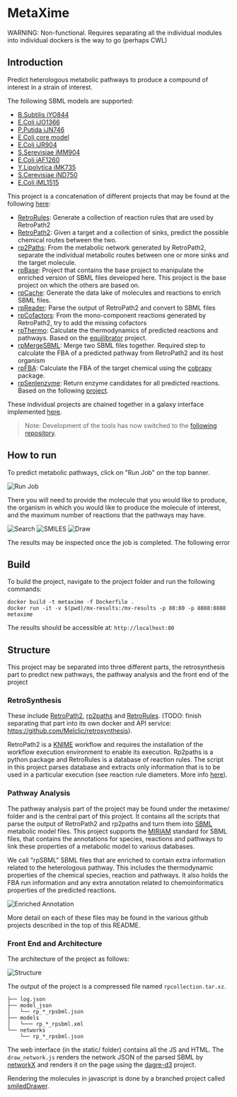 # MetaXime

WARNING: Non-functional. Requires separating all the individual modules into individual dockers is the way to go (perhaps CWL)

## Introduction

Predict heterologous metabolic pathways to produce a compound of interest in a strain of interest. 

The following SBML models are supported:

* [B.Subtilis iYO844](http://bigg.ucsd.edu/models/iYO844)
* [E.Coli iJO1366](http://bigg.ucsd.edu/models/iJO1366)
* [P.Putida iJN746](http://bigg.ucsd.edu/models/iJN746)
* [E.Coli core model](http://bigg.ucsd.edu/models/e_coli_core)
* [E.Coli iJR904](http://bigg.ucsd.edu/models/iJR904)
* [S.Serevisiae iMM904](http://bigg.ucsd.edu/models/iMM904)
* [E.Coli iAF1260](http://bigg.ucsd.edu/models/iAF1260)
* [Y.Lipolytica iMK735](https://www.ebi.ac.uk/biomodels/MODEL1510060001)
* [S.Cerevisiae iND750](http://bigg.ucsd.edu/models/iND750)
* [E.Coli iML1515](http://bigg.ucsd.edu/models/iML1515)

This project is a concatenation of different projects that may be found at the following [here](https://github.com/galaxy-synbiocad):

* [RetroRules](https://github.com/galaxy-synbiocad/RetroRules): Generate a collection of reaction rules that are used by RetroPath2
* [RetroPath2](https://github.com/galaxy-synbiocad/RetroPath2): Given a target and a collection of sinks, predict the possible chemical routes between the two.
* [rp2Paths](https://github.com/galaxy-synbiocad/rp2paths): From the metabolic network generated by RetroPath2, separate the individual metabolic routes between one or more sinks and the target molecule.
* [rpBase](https://github.com/galaxy-synbiocad/rpBase): Project that contains the base project to manipulate the enriched version of SBML files developed here. This project is the base project on which the others are based on.
* [rpCache](https://github.com/galaxy-synbiocad/rpCache): Generate the data lake of molecules and reactions to enrich SBML files.
* [rpReader](https://github.com/galaxy-synbiocad/rpReader): Parse the output of RetroPath2 and convert to SBML files
* [rpCofactors](https://github.com/galaxy-synbiocad/rpCofactors): From the mono-component reactions generated by RetroPath2, try to add the missing cofactors
* [rpThermo](https://github.com/galaxy-synbiocad/rpThermo): Calculate the thermodynamics of predicted reactions and pathways. Based on the [equilibrator](https://equilibrator.weizmann.ac.il/) project.
* [rpMergeSBML](https://github.com/galaxy-synbiocad/rpMergeSBML): Merge two SBML files together. Required step to calculate the FBA of a predicted pathway from RetroPath2 and its host organism
* [rpFBA](https://github.com/galaxy-synbiocad/rpFBA): Calculate the FBA of the target chemical using the [cobrapy](https://opencobra.github.io/cobrapy/) package.
* [rpSenlenzyme](https://github.com/galaxy-synbiocad/rpSelenzyme): Return enzyme candidates for all predicted reactions. Based on the following [project](http://selenzyme.synbiochem.co.uk/).

These individual projects are chained together in a galaxy interface implemented [here](https://galaxy-synbiocad.org/). 

> Note: Development of the tools has now switched to the [following repository](https://github.com/brsynth).

## How to run 

To predict metabolic pathways, click on "Run Job" on the top banner. 

![Run Job](img/run_job.png)

There you will need to provide the molecule that you would like to produce, the organism in which you would like to produce the molecule of interest, and the maximum number of reactions that the pathways may have.

![Search](img/search_name.png)
![SMILES](img/search_smiles.png)
![Draw](img/search_draw.png)

The results may be inspected once the job is completed. The following error 

## Build

To build the project, navigate to the project folder and run the following commands:

```
docker build -t metaxime -f Dockerfile .
docker run -it -v $(pwd)/mx-results:/mx-results -p 80:80 -p 8888:8888 metaxime
```

The results should be accessible at: `http://localhost:80`

## Structure

This project may be separated into three different parts, the retrosynthesis part to predict new pathways, the pathway analysis and the front end of the project

### RetroSynthesis

These include [RetroPath2](https://myexperiment.org/workflows/4987.html), [rp2paths](https://github.com/brsynth/rp2paths) and [RetroRules](https://retrorules.org/). (TODO: finish separating that part into its own docker and API service: https://github.com/Melclic/retrosynthesis). 

RetroPath2 is a [KNIME](https://www.knime.com/) workflow and requires the installation of the workflow execution environment to enable its execution. Rp2paths is a python package and RetroRules is a database of reaction rules. The script in this project parses database and extracts only information that is to be used in a particular execution (see reaction rule diameters. More info [here](https://www.jfaulon.com/retropath2-0-a-retrosynthesis-workflow-for-metabolic-engineers-biorxiv/)).   

### Pathway Analysis

The pathway analysis part of the project may be found under the metaxime/ folder and is the central part of this project. It contains all the scripts that parse the output of RetroPath2 and rp2paths and turn them into [SBML](https://en.wikipedia.org/wiki/SBML) metabolic model files. This project supports the [MIRIAM](https://en.wikipedia.org/wiki/Minimum_information_required_in_the_annotation_of_models) standard for SBML files, that contains the annotations for species, reactions and pathways to link these properties of a metabolic model to various databases.

We call "rpSBML" SBML files that are enriched to contain extra information related to the heterologous pathway. This includes the thermodynamic properties of the chemical species, reaction and pathways. It also holds the FBA run information and any extra annotation related to chemoinformatics properties of the predicted reactions.

![Enriched Annotation](img/rp_annot.png)

More detail on each of these files may be found in the various github projects described in the top of this README.

### Front End and Architecture

The architecture of the project as follows:

![Structure](img/strct.jpg)

The output of the project is a compressed file named `rpcollection.tar.xz`. 

```
├── log.json
├── model_json
│   └── rp_*_rpsbml.json
├── models
│   └─── rp_*_rpsbml.xml
└── networks
    └── rp_*_rpsbml.json
```

The web interface (in the static/ folder) contains all the JS and HTML. The `draw_network.js` renders the network JSON of the parsed SBML by [networkX](https://networkx.org/) and renders it on the page using the [dagre-d3](https://github.com/dagrejs/dagre-d3) project. 

Rendering the molecules in javascript is done by a branched project called [smiledDrawer](https://github.com/Melclic/smilesDrawer).
